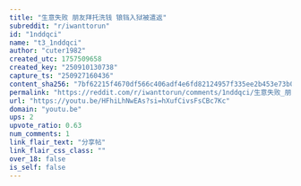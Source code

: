 ```yaml
---
title: "生意失败 朋友拜托洗钱 锒铛入狱被遣返"
subreddit: "r/iwanttorun"
id: "1nddqci"
name: "t3_1nddqci"
author: "cuter1982"
created_utc: 1757509658
created_key: "250910130738"
capture_ts: "250927160436"
content_sha256: "7bf62215f4670df566c406adf4e6fd82124957f335ee2b453e73b0740c414920"
permalink: "https://reddit.com/r/iwanttorun/comments/1nddqci/生意失败_朋友拜托洗钱_锒铛入狱被遣返/"
url: "https://youtu.be/HFhiLhNwEAs?si=hXufCivsFsCBc7Kc"
domain: "youtu.be"
ups: 2
upvote_ratio: 0.63
num_comments: 1
link_flair_text: "分享帖"
link_flair_css_class: ""
over_18: false
is_self: false
---
```


